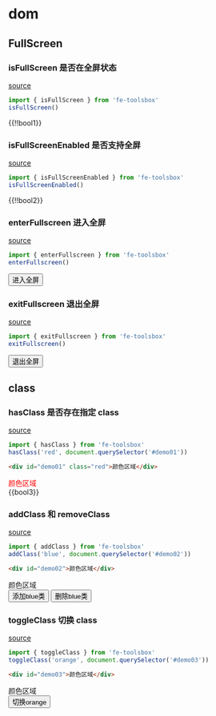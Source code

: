 <script setup>
import {onMounted,ref} from 'vue'
import { isFullScreen,isFullScreenEnabled, enterFullscreen, exitFullscreen, hasClass,addClass,toggleClass,removeClass } from '../../src'
const bool1 = ref(false)
const bool2 = ref(false)
const bool3 = ref(false)
const click1 = ()=>{enterFullscreen()}
const click2 = ()=>{exitFullscreen()}
const click3 = ()=>{addClass('blue',document.querySelector('#demo02'))}
const click4 = ()=>{removeClass('blue',document.querySelector('#demo02'))}
const click5 = ()=>{toggleClass('orange',document.querySelector('#demo03'))}
onMounted(() => {
  bool1.value  = isFullScreen()
  bool2.value  = isFullScreenEnabled()
  bool3.value =  hasClass('red', document.querySelector('#demo01'))
})
</script>

# dom

## FullScreen

### isFullScreen 是否在全屏状态

[source](https://github.com/chenym1992/toolsbox/blob/main/src/dom/index.ts#L7)

```ts
import { isFullScreen } from 'fe-toolsbox'
isFullScreen()
```

<div class="demo">
  {{!!bool1}}
</div>

### isFullScreenEnabled 是否支持全屏

[source](https://github.com/chenym1992/toolsbox/blob/main/src/dom/index.ts#L20)

```ts
import { isFullScreenEnabled } from 'fe-toolsbox'
isFullScreenEnabled()
```

<div class="demo">
  {{!!bool2}}
</div>

### enterFullscreen 进入全屏

[source](https://github.com/chenym1992/toolsbox/blob/main/src/dom/index.ts#L35)

```ts
import { enterFullscreen } from 'fe-toolsbox'
enterFullscreen()
```

<div class="demo">
  <button @click="click1">进入全屏</button>
</div>

### exitFullscreen 退出全屏

[source](https://github.com/chenym1992/toolsbox/blob/main/src/dom/index.ts#L53)

```ts
import { exitFullscreen } from 'fe-toolsbox'
exitFullscreen()
```

<div class="demo">
  <button @click="click2">退出全屏</button>
</div>

## class

### hasClass 是否存在指定 class

[source](https://github.com/chenym1992/toolsbox/blob/main/src/dom/class.ts#L12)

```ts
import { hasClass } from 'fe-toolsbox'
hasClass('red', document.querySelector('#demo01'))
```

```html
<div id="demo01" class="red">颜色区域</div>
```

<style>
  .red{
    color:red;
  }
</style>
<div class="demo">
  <div id="demo01" class="red">颜色区域</div>
  {{bool3}}
</div>

### addClass 和 removeClass

[source](https://github.com/chenym1992/toolsbox/blob/main/src/dom/class.ts#L28)

```ts
import { addClass } from 'fe-toolsbox'
addClass('blue', document.querySelector('#demo02'))
```
```html
<div id="demo02">颜色区域</div>
```

<style>
  .blue{
    color:blue;
  }
</style>
<div class="demo">
  <div id="demo02" >颜色区域</div>
  <button @click="click3">添加blue类</button>
  <button @click="click4">删除blue类</button>
</div>

### toggleClass 切换 class

[source](https://github.com/chenym1992/toolsbox/blob/main/src/dom/class.ts#L48)

```ts
import { toggleClass } from 'fe-toolsbox'
toggleClass('orange', document.querySelector('#demo03'))
```
```html
<div id="demo03">颜色区域</div>
```

<style>
  .orange{
    color:orange;
  }
</style>
<div class="demo">
  <div id="demo03">颜色区域</div>
  <button @click="click5">切换orange</button>
</div>
